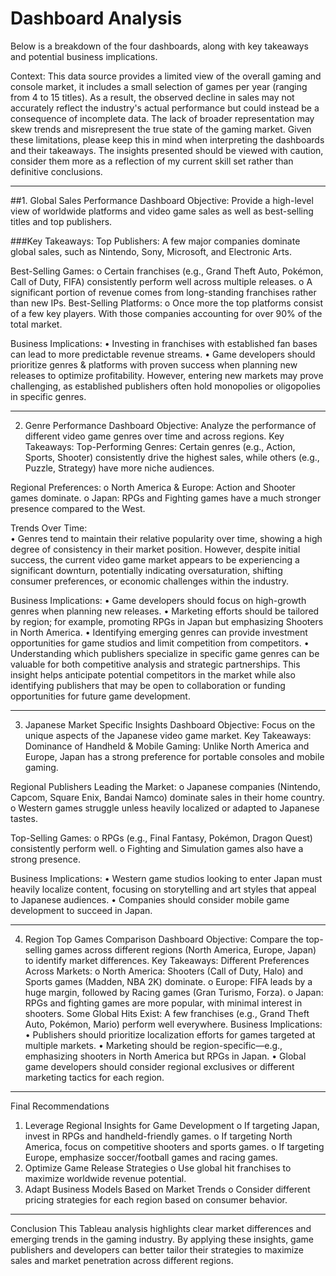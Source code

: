 # Dashboard Analysis
Below is a breakdown of the four dashboards, along with key takeaways and potential business implications.

Context:
This data source provides a limited view of the overall gaming and console market,  it includes a small selection of games per year (ranging from 4 to 15 titles). As a result, the observed decline in sales may not accurately reflect the industry's actual performance but could instead be a consequence of incomplete data. The lack of broader representation may skew trends and misrepresent the true state of the gaming market.
Given these limitations, please keep this in mind when interpreting the dashboards and their takeaways. The insights presented should be viewed with caution, consider them more as a reflection of my current skill set rather than definitive conclusions.

________________________________________

##1. Global Sales Performance Dashboard
Objective: Provide a high-level view of worldwide platforms and video game sales as well as best-selling titles and top publishers.

###Key Takeaways:
Top Publishers: A few major companies dominate global sales, such as Nintendo, Sony, Microsoft, and Electronic Arts.

Best-Selling Games: 
o	Certain franchises (e.g., Grand Theft Auto, Pokémon, Call of Duty, FIFA) consistently perform well across multiple releases.
o	A significant portion of revenue comes from long-standing franchises rather than new IPs.
Best-Selling Platforms: 
o	Once more the top platforms consist of a few key players. With those companies accounting for over 90% of the total market.

Business Implications:
•	Investing in franchises with established fan bases can lead to more predictable revenue streams.
•	Game developers should prioritize genres & platforms with proven success when planning new releases to optimize profitability. However, entering new markets may prove challenging, as established publishers often hold monopolies or oligopolies in specific genres.

________________________________________
2. Genre Performance Dashboard
Objective: Analyze the performance of different video game genres over time and across regions.
Key Takeaways:
Top-Performing Genres: Certain genres (e.g., Action, Sports, Shooter) consistently drive the highest sales, while others (e.g., Puzzle, Strategy) have more niche audiences.

Regional Preferences: 
o	North America & Europe: Action and Shooter games dominate.
o	Japan: RPGs and Fighting games have a much stronger presence compared to the West.

Trends Over Time:  
•	Genres tend to maintain their relative popularity over time, showing a high degree of consistency in their market position. However, despite initial success, the current video game market appears to be experiencing a significant downturn, potentially indicating oversaturation, shifting consumer preferences, or economic challenges within the industry.


Business Implications:
•	Game developers should focus on high-growth genres when planning new releases.
•	Marketing efforts should be tailored by region; for example, promoting RPGs in Japan but emphasizing Shooters in North America.
•	Identifying emerging genres can provide investment opportunities for game studios and limit competition from competitors.
•	Understanding which publishers specialize in specific game genres can be valuable for both competitive analysis and strategic partnerships. This insight helps anticipate potential competitors in the market while also identifying publishers that may be open to collaboration or funding opportunities for future game development.


________________________________________

3. Japanese Market Specific Insights Dashboard
Objective: Focus on the unique aspects of the Japanese video game market.
Key Takeaways:
Dominance of Handheld & Mobile Gaming: Unlike North America and Europe, Japan has a strong preference for portable consoles and mobile gaming.

Regional Publishers Leading the Market: 
o	Japanese companies (Nintendo, Capcom, Square Enix, Bandai Namco) dominate sales in their home country.
o	Western games struggle unless heavily localized or adapted to Japanese tastes.


Top-Selling Games: 
o	RPGs (e.g., Final Fantasy, Pokémon, Dragon Quest) consistently perform well.
o	Fighting and Simulation games also have a strong presence.

Business Implications:
•	Western game studios looking to enter Japan must heavily localize content, focusing on storytelling and art styles that appeal to Japanese audiences.
•	Companies should consider mobile game development to succeed in Japan.
________________________________________
4. Region Top Games Comparison Dashboard
Objective: Compare the top-selling games across different regions (North America, Europe, Japan) to identify market differences.
Key Takeaways:
Different Preferences Across Markets: 
o	North America: Shooters (Call of Duty, Halo) and Sports games (Madden, NBA 2K) dominate.
o	Europe: FIFA leads by a huge margin, followed by Racing games (Gran Turismo, Forza).
o	Japan: RPGs and fighting games are more popular, with minimal interest in shooters.
Some Global Hits Exist: A few franchises (e.g., Grand Theft Auto, Pokémon, Mario) perform well everywhere.
Business Implications:
•	Publishers should prioritize localization efforts for games targeted at multiple markets.
•	Marketing should be region-specific—e.g., emphasizing shooters in North America but RPGs in Japan.
•	Global game developers should consider regional exclusives or different marketing tactics for each region.
________________________________________
Final Recommendations
1.	Leverage Regional Insights for Game Development
o	If targeting Japan, invest in RPGs and handheld-friendly games.
o	If targeting North America, focus on competitive shooters and sports games.
o	If targeting Europe, emphasize soccer/football games and racing games.
2.	Optimize Game Release Strategies
o	Use global hit franchises to maximize worldwide revenue potential.
3.	Adapt Business Models Based on Market Trends
o	Consider different pricing strategies for each region based on consumer behavior.
________________________________________
Conclusion
This Tableau analysis highlights clear market differences and emerging trends in the gaming industry. By applying these insights, game publishers and developers can better tailor their strategies to maximize sales and market penetration across different regions.
